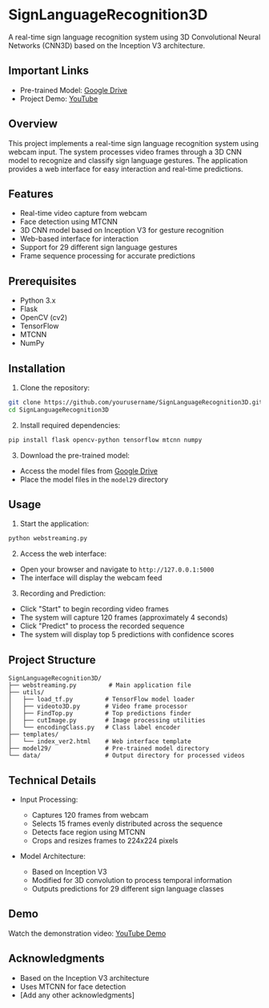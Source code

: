 # SignLanguageRecognition3D

A real-time sign language recognition system using 3D Convolutional Neural Networks (CNN3D) based on the Inception V3 architecture.

## Important Links
- Pre-trained Model: [Google Drive](https://drive.google.com/drive/u/2/folders/14_gpXuZrT9XtnPTk81D1cNr22mTuou6j)
- Project Demo: [YouTube](https://www.youtube.com/watch?v=DM33agCKVE0)

## Overview

This project implements a real-time sign language recognition system using webcam input. The system processes video frames through a 3D CNN model to recognize and classify sign language gestures. The application provides a web interface for easy interaction and real-time predictions.

## Features

- Real-time video capture from webcam
- Face detection using MTCNN
- 3D CNN model based on Inception V3 for gesture recognition
- Web-based interface for interaction
- Support for 29 different sign language gestures
- Frame sequence processing for accurate predictions

## Prerequisites

- Python 3.x
- Flask
- OpenCV (cv2)
- TensorFlow
- MTCNN
- NumPy

## Installation

1. Clone the repository:
```bash
git clone https://github.com/yourusername/SignLanguageRecognition3D.git
cd SignLanguageRecognition3D
```

2. Install required dependencies:
```bash
pip install flask opencv-python tensorflow mtcnn numpy
```

3. Download the pre-trained model:
- Access the model files from [Google Drive](https://drive.google.com/drive/u/2/folders/14_gpXuZrT9XtnPTk81D1cNr22mTuou6j)
- Place the model files in the `model29` directory

## Usage

1. Start the application:
```bash
python webstreaming.py
```

2. Access the web interface:
- Open your browser and navigate to `http://127.0.0.1:5000`
- The interface will display the webcam feed

3. Recording and Prediction:
- Click "Start" to begin recording video frames
- The system will capture 120 frames (approximately 4 seconds)
- Click "Predict" to process the recorded sequence
- The system will display top 5 predictions with confidence scores

## Project Structure

```
SignLanguageRecognition3D/
├── webstreaming.py         # Main application file
├── utils/
│   ├── load_tf.py         # TensorFlow model loader
│   ├── videoto3D.py       # Video frame processor
│   ├── FindTop.py         # Top predictions finder
│   ├── cutImage.py        # Image processing utilities
│   └── encodingClass.py   # Class label encoder
├── templates/
│   └── index_ver2.html    # Web interface template
├── model29/               # Pre-trained model directory
└── data/                  # Output directory for processed videos
```

## Technical Details

- Input Processing:
  - Captures 120 frames from webcam
  - Selects 15 frames evenly distributed across the sequence
  - Detects face region using MTCNN
  - Crops and resizes frames to 224x224 pixels

- Model Architecture:
  - Based on Inception V3
  - Modified for 3D convolution to process temporal information
  - Outputs predictions for 29 different sign language classes

## Demo

Watch the demonstration video: [YouTube Demo](https://www.youtube.com/watch?v=DM33agCKVE0)

## Acknowledgments

- Based on the Inception V3 architecture
- Uses MTCNN for face detection
- [Add any other acknowledgments]
